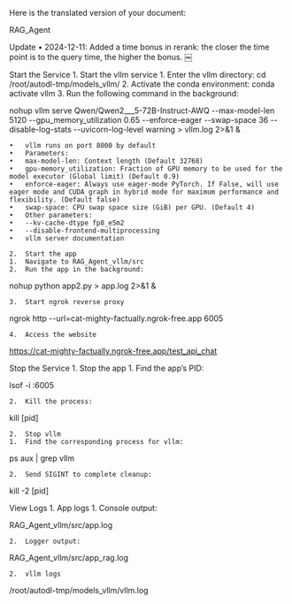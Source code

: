 Here is the translated version of your document:

RAG_Agent

Update
	•	2024-12-11: Added a time bonus in rerank: the closer the time point is to the query time, the higher the bonus. ￼

Start the Service
	1.	Start the vllm service
	1.	Enter the vllm directory: cd /root/autodl-tmp/models_vllm/
	2.	Activate the conda environment: conda activate vllm
	3.	Run the following command in the background:

nohup vllm serve Qwen/Qwen2___5-72B-Instruct-AWQ --max-model-len 5120 --gpu_memory_utilization 0.65 --enforce-eager --swap-space 36 --disable-log-stats --uvicorn-log-level warning > vllm.log 2>&1 &

	•	vllm runs on port 8000 by default
	•	Parameters:
	•	max-model-len: Context length (Default 32768)
	•	gpu-memory_utilization: Fraction of GPU memory to be used for the model executor (Global limit) (Default 0.9)
	•	enforce-eager: Always use eager-mode PyTorch. If False, will use eager mode and CUDA graph in hybrid mode for maximum performance and flexibility. (Default false)
	•	swap-space: CPU swap space size (GiB) per GPU. (Default 4)
	•	Other parameters:
	•	--kv-cache-dtype fp8_e5m2
	•	--disable-frontend-multiprocessing
	•	vllm server documentation

	2.	Start the app
	1.	Navigate to RAG_Agent_vllm/src
	2.	Run the app in the background:

nohup python app2.py > app.log 2>&1 &


	3.	Start ngrok reverse proxy

ngrok http --url=cat-mighty-factually.ngrok-free.app 6005


	4.	Access the website

https://cat-mighty-factually.ngrok-free.app/test_api_chat



Stop the Service
	1.	Stop the app
	1.	Find the app’s PID:

lsof -i :6005


	2.	Kill the process:

kill [pid]


	2.	Stop vllm
	1.	Find the corresponding process for vllm:

ps aux | grep vllm


	2.	Send SIGINT to complete cleanup:

kill -2 [pid]



View Logs
	1.	App logs
	1.	Console output:

RAG_Agent_vllm/src/app.log


	2.	Logger output:

RAG_Agent_vllm/src/app_rag.log


	2.	vllm logs

/root/autodl-tmp/models_vllm/vllm.log